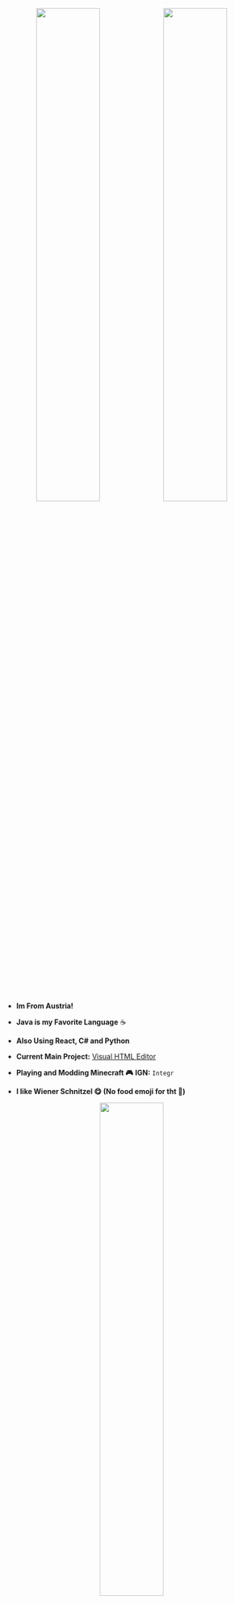 <p align="center">
<img src="http://github-profile-summary-cards.vercel.app/api/cards/stats?username=Integr-0&theme=aura" width="50%"/><img src="http://github-profile-summary-cards.vercel.app/api/cards/most-commit-language?username=Integr-0&theme=aura" width="50%"/>
</p>


- **Im From Austria!**

- **Java is my Favorite Language**  :coffee:
- **Also Using React, C# and Python**
- **Current Main Project:** [Visual HTML Editor](https://github.com/Julian-Mostbauer/Visual-Html-Editor)
- **Playing and Modding Minecraft  :video_game:**
**IGN:**  `Integr`
- **I like Wiener Schnitzel 😋 (No food emoji for tht 🙁)**

<p align="center">
<img src="https://widgets.vendicated.dev/user?id=688059979105697844&theme=dark&banner=true&full-banner=false&rounded-corners=true&discord-icon=false&badges=true&guess-nitro=false&" width="50%"/>
</p>
